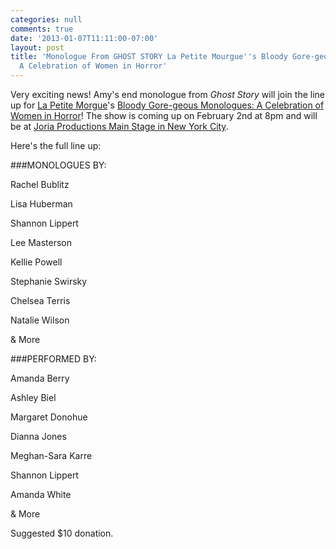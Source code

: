 ```yaml
---
categories: null
comments: true
date: '2013-01-07T11:11:00-07:00'
layout: post
title: 'Monologue From GHOST STORY La Petite Mourgue''s Bloody Gore-geous Monologues:
  A Celebration of Women in Horror'
---
```


Very exciting news! Amy's end monologue from *Ghost Story* will join the line up for [La Petite Morgue](http://lapetitemorgue.blogspot.com/)'s [Bloody Gore-geous Monologues: A Celebration of Women in Horror](https://www.facebook.com/events/314342121999243)! The show is coming up on February 2nd at 8pm and will be at [Joria Productions Main Stage in New York City](https://maps.google.com/maps?q=260+W.+36th+Street,+NYC&ie=UTF-8&hq=&hnear=0x89c259adb3827757:0x70038195c94ffada,260+W+36th+St,+New+York,+NY+10018&gl=us&ei=BCLrUKGYGaKciQLXvoG4Dg&ved=0CDMQ8gEwAA).

Here's the full line up:

###MONOLOGUES BY:

Rachel Bublitz

Lisa Huberman

Shannon Lippert

Lee Masterson

Kellie Powell

Stephanie Swirsky

Chelsea Terris

Natalie Wilson

& More

###PERFORMED BY:

Amanda Berry

Ashley Biel

Margaret Donohue

Dianna Jones

Meghan-Sara Karre

Shannon Lippert

Amanda White

& More

Suggested $10 donation.
